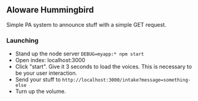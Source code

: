 ## Aloware Hummingbird 

Simple PA system to announce stuff with a simple GET request. 

### Launching 

- Stand up the node server `DEBUG=myapp:* npm start`
- Open index: localhost:3000 
- Click "start". Give it 3 seconds to load the voices. This is necessary to be your user interaction.
- Send your stuff to `http://localhost:3000/intake?message=something-else`
- Turn up the volume.
